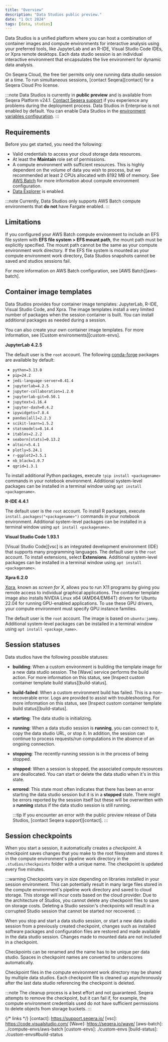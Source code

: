 ```yaml
---
title: "Overview"
description: "Data Studios public preview."
date: "1 Oct 2024"
tags: [data, studios]
---
```


Data Studios is a unified platform where you can host a combination of container images and compute environments for interactive analysis using your preferred tools, like JupyterLab and an R-IDE, Visual Studio Code IDEs, or Xpra remote desktops. Each data studio session is an individual interactive environment that encapsulates the live environment for dynamic data analysis.

On Seqera Cloud, the free tier permits only one running data studio session at a time. To run simultaneous sessions, [contact Seqera][contact] for a Seqera Cloud Pro license.

:::note
Data Studios is currently in **public preview** and is available from Seqera Platform v24.1. [Contact Seqera support](https://support.seqera.io) if you experience any problems during the deployment process. Data Studios in Enterprise is not enabled by default. You can enable Data Studios in the [environment variables configuration](../enterprise/data-studios).
:::

## Requirements

Before you get started, you need the following:

- Valid credentials to access your cloud storage data resources.
- At least the **Maintain** role set of permissions.
- A compute environment with sufficient resources. This is highly dependent on the volume of data you wish to process, but we recommended at least 2 CPUs allocated with 8192 MB of memory. See [AWS Batch](../compute-envs/aws-batch) for more information about compute environment configuration.
- [Data Explorer](../data/data-explorer) is enabled.

:::note
Currently, Data Studios only supports AWS Batch compute environments that **do not** have Fargate enabled.
:::

## Limitations

If you configured your AWS Batch compute environment to include an EFS file system with **EFS file system > EFS mount path**, the mount path must be explicitly specified. The mount path cannot be the same as your compute environment work directory. If the EFS file system is mounted as your compute environment work directory, Data Studios snapshots cannot be saved and studios sessions fail.

For more information on AWS Batch configuration, see [AWS Batch][aws-batch].

## Container image templates

Data Studios provides four container image templates: JupyterLab, R-IDE, Visual Studio Code, and Xpra. The image templates install a very limited number of packages when the session container is built. You can install additional packages as needed during a session.

You can also create your own container image templates. For more information, see [Custom environments][custom-envs].

**JupyterLab 4.2.5**

The default user is the `root` account. The following [conda-forge](https://conda-forge.org/) packages are available by default:

- `python=3.13.0`
- `pip=24.2`
- `jedi-language-server=0.41.4`
- `jupyterlab=4.2.5`
- `jupyter-collaboration=1.2.0`
- `jupyterlab-git=0.50.1`
- `jupytext=1.16.4`
- `jupyter-dash=0.4.2`
- `ipywidgets=7.8.4`
- `pandas[all]=2.2.3`
- `scikit-learn=1.5.2`
- `statsmodels=0.14.4`
- `itables=2.2.2`
- `seaborn[stats]=0.13.2`
- `altair=5.4.1`
- `plotly=5.24.1`
- `r-ggplot2=3.5.1`
- `nb_black=1.0.7`
- `qgrid=1.3.1`

To install additional Python packages, execute `!pip install <packagename>` commands in your notebook environment. Additional system-level packages can be installed in a terminal window using `apt install <packagename>`.

**R-IDE 4.4.1**

The default user is the `root` account. To install R packages, execute `install.packages("<packagename>")` commands in your notebook environment. Additional system-level packages can be installed in a terminal window using `apt install <packagename>`.

**Visual Studio Code 1.93.1**

[Visual Studio Code][vsc] is an integrated development environment (IDE) that supports many programming languages. The default user is the `root` account. To install extensions, select **Extensions**. Additional system-level packages can be installed in a terminal window using `apt install <packagename>`.

**Xpra 6.2.0**

[Xpra](https://github.com/Xpra-org/xpra), known as _screen for X_, allows you to run X11 programs by giving you remote access to individual graphical applications. The container template image also installs NVIDIA Linux x64 (AMD64/EM64T) drivers for Ubuntu 22.04 for running GPU-enabled applications. To use these GPU drivers, your compute environment must specify GPU instance families.

The default user is the `root` account. The image is based on `ubuntu:jammy`. Additional system-level packages can be installed in a terminal window using `apt install <package_name>`.

## Session statuses

Data studios have the following possible statuses:

- **building**: When a custom environment is building the template image for a new data studio session. The [Wave] service performs the build action. For more information on this status, see [Inspect custom container template build status][build-status].
- **build-failed**:  When a custom environment build has failed. This is a non-recoverable error. Logs are provided to assist with troubleshooting. For more information on this status, see [Inspect custom container template build status][build-status].
- **starting**: The data studio is initializing.
- **running**: When a data studio session is **running**, you can connect to it, copy the data studio URL, or stop it. In addition, the session can continue to process requests/run computations in the absence of an ongoing connection.
- **stopping**: The recently-running session is in the process of being stopped.
- **stopped**: When a session is stopped, the associated compute resources are deallocated. You can start or delete the data studio when it's in this state.
- **errored**: This state most often indicates that there has been an error starting the data studio session but it is in a **stopped** state. There might be errors reported by the session itself but these will be overwritten with a **running** status if the data studio session is still running.

  :::tip
  If you encounter an error with the public preview release of Data Studios, [contact Seqera support][contact].
  :::

## Session checkpoints

When you start a session, it automatically creates a *checkpoint*. A checkpoint saves changes that you make to the root filesystem and stores it in the compute environment's pipeline work directory in the `.studios/checkpoints` folder with a unique name. The checkpoint is updated every five minutes.

:::warning
Checkpoints vary in size depending on libraries installed in your session environment. This can potentially result in many large files stored in the compute environment's pipeline work directory and saved to cloud storage. This storage will incur costs based on the cloud provider. Due to the architecture of Studios, you cannot delete any checkpoint files to save on storage costs. Deleting a Studio session's checkpoints will result in a corrupted Studio session that cannot be started nor recovered.
:::

When you stop and start a data studio session, or start a new data studio session from a previously created checkpoint, changes such as installed software packages and configuration files are restored and made available in the data studio session. Changes made to mounted data are not included in a checkpoint.

Checkpoints can be renamed and the name has to be unique per data studio. Spaces in checkpoint names are converted to underscores automatically.

Checkpoint files in the compute environment work directory may be shared by multiple data studios. Each checkpoint file is cleaned up asynchronously after the last data studio referencing the checkpoint is deleted.

:::note
The cleanup process is a best effort and not guaranteed. Seqera attempts to remove the checkpoint, but it can fail if, for example, the compute environment credentials used do not have sufficient permissions to delete objects from storage buckets.
:::


{/* links */}
[contact]: https://support.seqera.io/
[vsc]: https://code.visualstudio.com/
[Wave]: https://seqera.io/wave/
[aws-batch]: ../compute-envs/aws-batch
[custom-envs]: ./custom-envs
[build-status]: ./custom-envs#build-status
